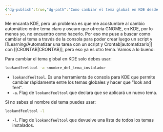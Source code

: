 ```yaml
---
{"dg-publish":true,"dg-path":"Como cambiar el tema global en KDE desde la terminal.md","permalink":"/como-cambiar-el-tema-global-en-kde-desde-la-terminal/","created":"2024-05-17T09:12","updated":"2024-05-17T09:25"}
---
```


Me encanta KDE, pero un problema es que me acostumbre al cambio automático entre tema claro y oscuro que ofrecía GNOME, en KDE, por lo menos yo, no encuentro como hacerlo. Por eso me puse a buscar como cambiar el tema a través de la consola para poder crear luego un script y [[Learning/Automatizar una tarea con un script y Crontab\|automatizarlo]] con [[CRONTAB\|CRONTAB]], pero eso ya es otro tema. Vamos a lo bueno:

Para cambiar el tema global en KDE solo debes usar:
```bash
lookandfeeltool -a <nombre_del_tema_instalado>
```
- `lookandfeeltool`. Es una herramienta de consola para KDE que permite cambiar rápidamente entre los temas globales y hacer que "look and feel".
- `-a`. Flag de `lookandfeeltool` que declara que se aplicará un nuevo tema.

Si no sabes el nombre del tema puedes usar:
```bash
lookandfeeltool -l
```
- `-l`. Flag de  `lookandfeeltool` que devuelve una lista de todos los temas instalados.